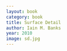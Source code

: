 ```yaml
---
layout: book
category: book
title: Surface Detail
author: Iain M. Banks
year: 2010
image: sd.jpg
---
```

